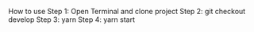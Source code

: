 How to use 
Step 1: Open Terminal and clone project
Step 2: git checkout develop 
Step 3: yarn 
Step 4: yarn start